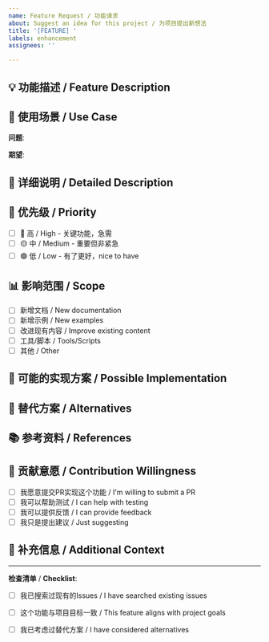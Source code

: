 ```yaml
---
name: Feature Request / 功能请求
about: Suggest an idea for this project / 为项目提出新想法
title: '[FEATURE] '
labels: enhancement
assignees: ''

---
```


## 💡 功能描述 / Feature Description

<!-- 清晰简洁地描述你想要的功能 -->

## 🎯 使用场景 / Use Case

<!-- 描述这个功能将解决什么问题或改善什么体验 -->

**问题**: 
<!-- 当前遇到的问题或痛点 -->

**期望**: 
<!-- 希望通过新功能达到的效果 -->

## 📝 详细说明 / Detailed Description

<!-- 详细描述功能的工作方式 -->

## 🌟 优先级 / Priority

- [ ] 🔴 高 / High - 关键功能，急需
- [ ] 🟡 中 / Medium - 重要但非紧急
- [ ] 🟢 低 / Low - 有了更好，nice to have

## 📊 影响范围 / Scope

- [ ] 新增文档 / New documentation
- [ ] 新增示例 / New examples
- [ ] 改进现有内容 / Improve existing content
- [ ] 工具/脚本 / Tools/Scripts
- [ ] 其他 / Other

## 💭 可能的实现方案 / Possible Implementation

<!-- 如果你有实现想法，请描述 -->

## 🔄 替代方案 / Alternatives

<!-- 你考虑过的其他解决方案 -->

## 📚 参考资料 / References

<!-- 相关资料、类似项目的实现等 -->

## 🤝 贡献意愿 / Contribution Willingness

- [ ] 我愿意提交PR实现这个功能 / I'm willing to submit a PR
- [ ] 我可以帮助测试 / I can help with testing
- [ ] 我可以提供反馈 / I can provide feedback
- [ ] 我只是提出建议 / Just suggesting

## 📝 补充信息 / Additional Context

<!-- 任何其他有助于理解功能的信息 -->

---

**检查清单** / **Checklist**:
- [ ] 我已搜索过现有的Issues / I have searched existing issues
- [ ] 这个功能与项目目标一致 / This feature aligns with project goals
- [ ] 我已考虑过替代方案 / I have considered alternatives

